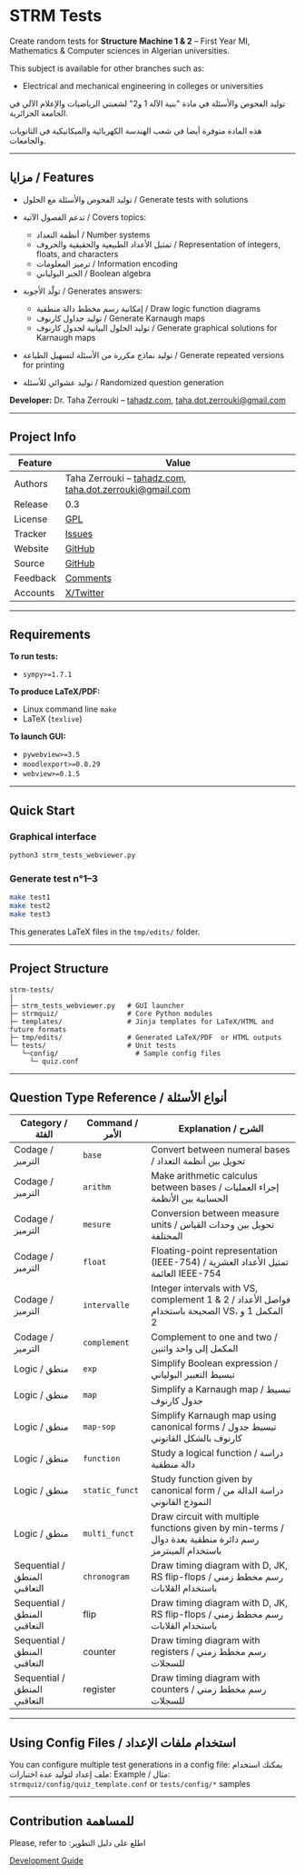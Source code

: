 # STRM Tests

Create random tests for **Structure Machine 1 & 2** – First Year MI, Mathematics & Computer sciences in Algerian universities. 

This subject is available for other branches such as: 

* Electrical and mechanical engineering in colleges or universities



توليد الفحوص والأسئلة في مادة "بنية الآلة 1 و2" لشعبتي الرياضيات والإعلام الآلي في الجامعة الجزائرية.

هذه المادة متوفرة أيضا في شعب الهندسة الكهربائية والميكانيكية في الثانويات والجامعات.

---

## مزايا / Features

* توليد الفحوص والأسئلة مع الحلول / Generate tests with solutions
* تدعم الفصول الآتية / Covers topics:

  * أنظمة التعداد / Number systems
  * تمثيل الأعداد الطبيعية والحقيقية والحروف / Representation of integers, floats, and characters
  * ترميز المعلومات / Information encoding
  * الجبر البولياني / Boolean algebra
* تولّد الأجوبة / Generates answers:

  * إمكانية رسم مخطط دالة منطقية / Draw logic function diagrams
  * توليد جداول كارنوف / Generate Karnaugh maps
  * توليد الحلول البيانية لجدول كارنوف / Generate graphical solutions for Karnaugh maps
* توليد نماذج مكررة من الأسئلة لتسهيل الطباعة / Generate repeated versions for printing
* توليد عشوائي للأسئلة / Randomized question generation

**Developer:** Dr. Taha Zerrouki – [tahadz.com](http://tahadz.com), [taha.dot.zerrouki@gmail.com](mailto:taha.dot.zerrouki@gmail.com)

---

## Project Info

| Feature  | Value                                                        |
| -------- | ------------------------------------------------------------ |
| Authors  | Taha Zerrouki – [tahadz.com](http://tahadz.com), [taha.dot.zerrouki@gmail.com](mailto:taha.dot.zerrouki@gmail.com) |
| Release  | 0.3                                                          |
| License  | [GPL](https://github.com/linuxscout/strm-tests/blob/master/LICENSE) |
| Tracker  | [Issues](https://github.com/linuxscout/strm-tests/issues)    |
| Website  | [GitHub](https://github.com/linuxscout/strm-tests)           |
| Source   | [GitHub](https://github.com/linuxscout/strm-tests)           |
| Feedback | [Comments](https://github.com/linuxscout/strm-tests/issues)  |
| Accounts | [X/Twitter](https://x.com/linuxscout)                        |

---

## Requirements

**To run tests:**

* `sympy>=1.7.1`

**To produce LaTeX/PDF:**

* Linux command line `make`
* LaTeX (`texlive`)

**To launch GUI:**

* `pywebview>=3.5`
* `moodlexport>=0.0.29`
* `webview>=0.1.5`

---

## Quick Start

### Graphical interface

```bash
python3 strm_tests_webviewer.py
```

### Generate test n°1–3

```bash
make test1
make test2
make test3
```

This generates LaTeX files in the `tmp/edits/` folder.

---

## Project Structure

```
strm-tests/
│
├─ strm_tests_webviewer.py   # GUI launcher
├─ strmquiz/                 # Core Python modules
├─ templates/                # Jinja templates for LaTeX/HTML and future formats
├─ tmp/edits/                # Generated LaTeX/PDF  or HTML outputs
└─ tests/                    # Unit tests
   └─config/                   # Sample config files
     └─ quiz.conf
```

---

## Question Type Reference / أنواع الأسئلة

| Category / الفئة             | Command / الأمر | Explanation / الشرح                                          |
| ---------------------------- | --------------- | ------------------------------------------------------------ |
| Codage / الترميز             | `base`          | Convert between numeral bases / تحويل بين أنظمة التعداد      |
| Codage / الترميز             | `arithm`        | Make arithmetic calculus between bases / إجراء العمليات الحسابية بين الأنظمة |
| Codage / الترميز             | `mesure`        | Conversion between measure units / تحويل بين وحدات القياس المختلفة |
| Codage / الترميز             | `float`         | Floating-point representation (IEEE-754) / تمثيل الأعداد العشرية العائمة IEEE-754 |
| Codage / الترميز             | `intervalle`    | Integer intervals with VS, complement 1 & 2 / فواصل الأعداد الصحيحة باستخدام VS، المكمل 1 و 2 |
| Codage / الترميز             | `complement`    | Complement to one and two / المكمل إلى واحد واثنين           |
| Logic / منطق                 | `exp`           | Simplify Boolean expression / تبسيط التعبير البولياني        |
| Logic / منطق                 | `map`           | Simplify a Karnaugh map / تبسيط جدول كارنوف                  |
| Logic / منطق                 | `map-sop`       | Simplify Karnaugh map using canonical forms / تبسيط جدول كارنوف بالشكل القانوني |
| Logic / منطق                 | `function`      | Study a logical function / دراسة دالة منطقية                 |
| Logic / منطق                 | `static_funct`  | Study function given by canonical form / دراسة الدالة من النموذج القانوني |
| Logic / منطق                 | `multi_funct`   | Draw circuit with multiple functions given by min-terms / رسم دائرة منطقية بعدة دوال باستخدام المينترمز |
| Sequential / المنطق التعاقبي | `chronogram`    | Draw  timing diagram with D, JK, RS flip-flops / رسم مخطط زمني باستخدام القلابات |
| Sequential / المنطق التعاقبي | flip            | Draw  timing diagram with D, JK, RS flip-flops / رسم مخطط زمني باستخدام القلابات |
| Sequential / المنطق التعاقبي | counter         | Draw  timing diagram with registers / رسم مخطط زمني للسجلات  |
| Sequential / المنطق التعاقبي | register        | Draw  timing diagram with counters / رسم مخطط زمني للسجلات   |

---

## Using Config Files / استخدام ملفات الإعداد

You can configure multiple test generations in a config file:
يمكنك استخدام ملف إعداد لتوليد عدة اختبارات:
Example / مثال: `strmquiz/config/quiz_template.conf`  or `tests/config/*` samples

---

## Contribution للمساهمة

Please, refer to :اطلع على دليل التطوير  

 [Development Guide](docs/contribution.md)


